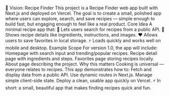 🌟 Vision: Recipe Finder
This project is a Recipe Finder web app built with Next.js and deployed on Vercel.
The goal is to create a small, polished app where users can explore, search, and save recipes — simple enough to build fast, but engaging enough to feel like a real product.
Core Idea
A minimal recipe app that:
🍳 Lets users search for recipes from a public API.
📖 Shows recipe details like ingredients, instructions, and images.
❤️ Allows users to save favorites in local storage.
⚡ Loads quickly and works well on mobile and desktop.
Example Scope
For version 1.0, the app will include:
Homepage with search input and trending/popular recipes.
Recipe detail page with ingredients and steps.
Favorites page storing recipes locally.
About page describing the project.
Why this matters
Cooking is universal — everyone relates to recipes. This app demonstrates how to:
Fetch and display data from a public API.
Use dynamic routes in Next.js.
Manage simple client-side state.
Deploy a clean, usable app quickly on Vercel.
⚡ In short: a small, beautiful app that makes finding recipes quick and fun.
